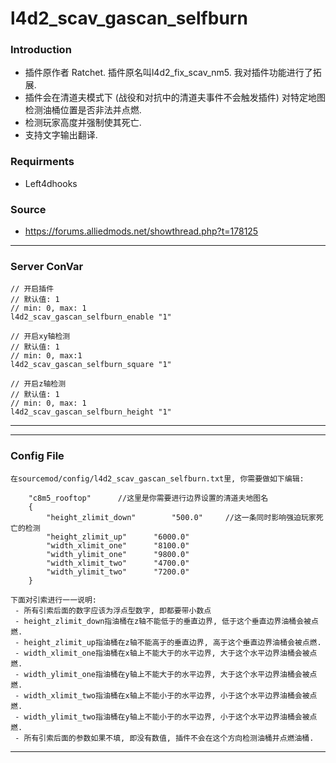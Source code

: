 # l4d2_scav_gascan_selfburn
### Introduction
 - 插件原作者 Ratchet. 插件原名叫l4d2_fix_scav_nm5. 我对插件功能进行了拓展.
 - 插件会在清道夫模式下 (战役和对抗中的清道夫事件不会触发插件) 对特定地图检测油桶位置是否非法并点燃.
 - 检测玩家高度并强制使其死亡.
 - 支持文字输出翻译.

### Requirments
 - Left4dhooks

### Source
 - https://forums.alliedmods.net/showthread.php?t=178125

<hr>

### Server ConVar
```
// 开启插件
// 默认值: 1
// min: 0, max: 1
l4d2_scav_gascan_selfburn_enable "1"

// 开启xy轴检测
// 默认值: 1
// min: 0, max:1
l4d2_scav_gascan_selfburn_square "1"

// 开启z轴检测
// 默认值: 1
// min: 0, max: 1
l4d2_scav_gascan_selfburn_height "1"

```
<hr>

<hr>

### Config File

```
在sourcemod/config/l4d2_scav_gascan_selfburn.txt里, 你需要做如下编辑:

	"c8m5_rooftop"		//这里是你需要进行边界设置的清道夫地图名
	{
		"height_zlimit_down"		"500.0"		//这一条同时影响强迫玩家死亡的检测
		"height_zlimit_up"		"6000.0"
		"width_xlimit_one"		"8100.0"
		"width_ylimit_one"		"9800.0"
		"width_xlimit_two"		"4700.0"
		"width_ylimit_two"		"7200.0"
	}

下面对引索进行一一说明:
 - 所有引索后面的数字应该为浮点型数字, 即都要带小数点
 - height_zlimit_down指油桶在z轴不能低于的垂直边界, 低于这个垂直边界油桶会被点燃.
 - height_zlimit_up指油桶在z轴不能高于的垂直边界, 高于这个垂直边界油桶会被点燃.
 - width_xlimit_one指油桶在x轴上不能大于的水平边界, 大于这个水平边界油桶会被点燃.
 - width_ylimit_one指油桶在y轴上不能大于的水平边界, 大于这个水平边界油桶会被点燃.
 - width_xlimit_two指油桶在x轴上不能小于的水平边界, 小于这个水平边界油桶会被点燃.
 - width_ylimit_two指油桶在y轴上不能小于的水平边界, 小于这个水平边界油桶会被点燃.
 - 所有引索后面的参数如果不填, 即没有数值, 插件不会在这个方向检测油桶并点燃油桶.

```
<hr>
